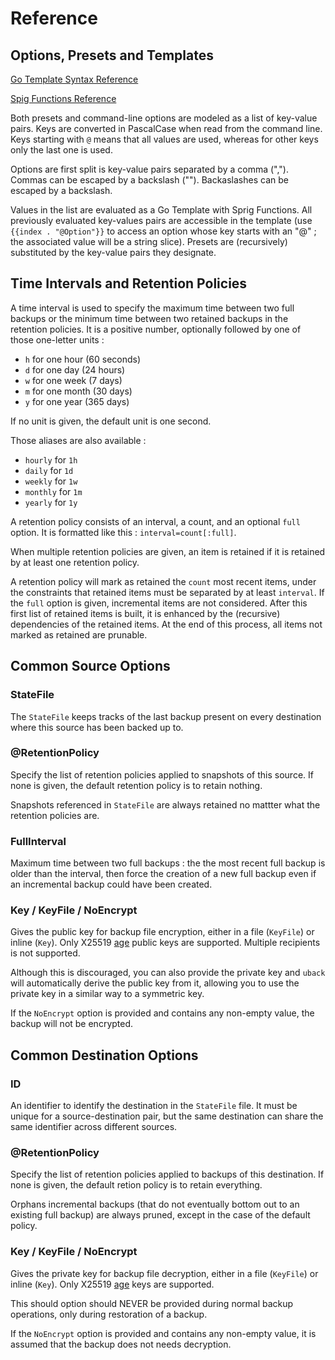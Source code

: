 # Reference

## Options, Presets and Templates

[Go Template Syntax Reference](https://golang.org/pkg/text/template/)

[Spig Functions Reference](https://masterminds.github.io/sprig/)

Both presets and command-line options are modeled as a list of key-value
pairs. Keys are converted in PascalCase when read from the command
line. Keys starting with `@` means that all values are used, whereas
for other keys only the last one is used.

Options are first split is key-value pairs separated by a comma
(","). Commas can be escaped by a backslash ("\"). Backaslashes can be
escaped by a backslash.

Values in the list are evaluated as a Go Template with Sprig
Functions. All previously evaluated key-values pairs are accessible in
the template (use `{{index . "@Option"}}` to access an option whose key
starts with an "@" ; the associated value will be a string slice). Presets
are (recursively) substituted by the key-value pairs they designate.

## Time Intervals and Retention Policies

A time interval is used to specify the maximum time between two full
backups or the minimum time between two retained backups in the retention
policies. It is a positive number, optionally followed by one of those
one-letter units :

* `h` for one hour (60 seconds)
* `d` for one day (24 hours)
* `w` for one week (7 days)
* `m` for one month (30 days)
* `y` for one year (365 days)

If no unit is given, the default unit is one second.

Those aliases are also available :

* `hourly` for `1h`
* `daily` for `1d`
* `weekly` for `1w`
* `monthly` for `1m`
* `yearly` for `1y`

A retention policy consists of an interval, a count, and an optional
`full` option. It is formatted like this : `interval=count[:full]`.

When multiple retention policies are given, an item is retained if it
is retained by at least one retention policy.

A retention policy will mark as retained the `count` most recent items,
under the constraints that retained items must be separated by at least
`interval`. If the `full` option is given, incremental items are not
considered. After this first list of retained items is built, it is
enhanced by the (recursive) dependencies of the retained items. At the
end of this process, all items not marked as retained are prunable.

## Common Source Options

### StateFile

The `StateFile` keeps tracks of the last backup present on every
destination where this source has been backed up to.

### @RetentionPolicy

Specify the list of retention policies applied to snapshots of this
source. If none is given, the default retention policy is to retain
nothing.

Snapshots referenced in `StateFile` are always retained no mattter what
the retention policies are.

### FullInterval

Maximum time between two full backups : the the most recent full backup
is older than the interval, then force the creation of a new full backup
even if an incremental backup could have been created.

### Key / KeyFile / NoEncrypt

Gives the public key for backup file encryption,
either in a file (`KeyFile`) or inline (`Key`). Only X25519
[age](https://age-encryption.org/) public keys are supported. Multiple
recipients is not supported.

Although this is discouraged, you can also provide the private key and
`uback` will automatically derive the public key from it, allowing you
to use the private key in a similar way to a symmetric key.

If the `NoEncrypt` option is provided and contains any non-empty value,
the backup will not be encrypted.

## Common Destination Options

### ID

An identifier to identify the destination in the `StateFile` file. It
must be unique for a source-destination pair, but the same destination
can share the same identifier across different sources.

### @RetentionPolicy

Specify the list of retention policies applied to backups of this
destination. If none is given, the default retion policy is to retain
everything.

Orphans incremental backups (that do not eventually bottom out to an
existing full backup) are always pruned, except in the case of the
default policy.

### Key / KeyFile / NoEncrypt

Gives the private key for backup file decryption, either in a file
(`KeyFile`) or inline (`Key`). Only X25519
[age](https://age-encryption.org/) keys are supported.

This should option should NEVER be provided during normal backup
operations, only during restoration of a backup.

If the `NoEncrypt` option is provided and contains any non-empty value,
it is assumed that the backup does not needs decryption.
